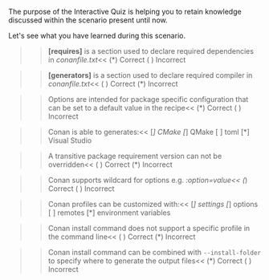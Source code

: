 The purpose of the Interactive Quiz is helping you to retain knowledge discussed within the scenario present until now.

Let's see what you have learned during this scenario.

>>**[requires]** is a section used to declare required dependencies in *conanfile.txt*<<
(*) Correct
( ) Incorrect

>>**[generators]** is a section used to declare required compiler in *conanfile.txt*<<
( ) Correct
(*) Incorrect

>>Options are intended for package specific configuration that can be set to a default value in the recipe<<
(*) Correct
( ) Incorrect

>>Conan is able to generates:<<
[*] CMake
[*] QMake
[ ] toml
[*] Visual Studio

>>A transitive package requirement version can not be overridden<<
( ) Correct
(*) Incorrect

>>Conan supports wildcard for options e.g. *:option=value<<
(*) Correct
( ) Incorrect

>>Conan profiles can be customized with:<<
[*] settings
[*] options
[ ] remotes
[*] environment variables

>>Conan install command does not support a specific profile in the command line<<
( ) Correct
(*) Incorrect

>>Conan install command can be combined with `--install-folder` to specify where to generate the output files<<
(*) Correct
( ) Incorrect
